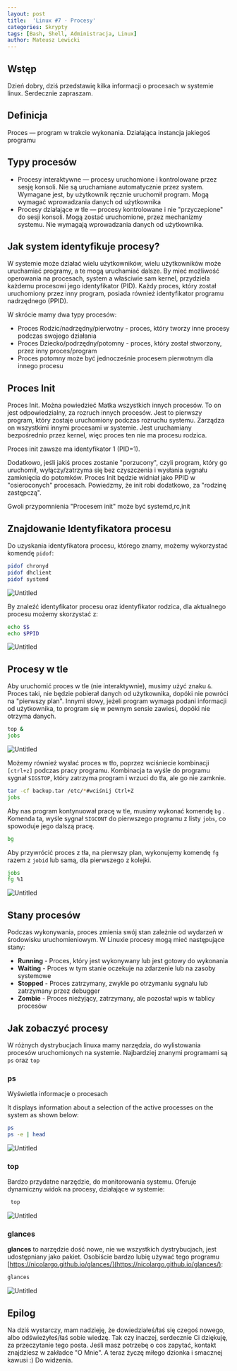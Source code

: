 ```yaml
---
layout: post
title:  'Linux #7 - Procesy'
categories: Skrypty
tags: [Bash, Shell, Administracja, Linux]
author: Mateusz Lewicki
---
```

## Wstęp

Dzień dobry, dziś przedstawię kilka informacji o procesach w systemie linux.
Serdecznie zapraszam.

## Definicja

Proces — program w trakcie wykonania. Działająca instancja jakiegoś programu

## Typy procesów

- Procesy interaktywne — procesy uruchomione i kontrolowane przez sesję konsoli. Nie są uruchamiane automatycznie przez system. Wymagane jest, by użytkownik ręcznie uruchomił program. Mogą wymagać wprowadzania danych od użytkownika
- Procesy działające w tle — procesy kontrolowane i nie "przyczepione" do sesji konsoli. Mogą zostać uruchomione, przez mechanizmy systemu. Nie wymagają wprowadzania danych od użytkownika.

## Jak system identyfikuje procesy?

W systemie może działać wielu użytkowników, wielu użytkowników może uruchamiać programy, a te mogą uruchamiać dalsze. By mieć możliwość operowania na procesach, system a właściwie sam kernel, przydziela każdemu procesowi jego identyfikator (PID). Każdy proces, który został uruchomiony przez inny program, posiada również identyfikator programu nadrzędnego (PPID).

W skrócie mamy dwa typy procesów:

- Proces Rodzic/nadrzędny/pierwotny - proces, który tworzy inne procesy podczas swojego działania
- Proces Dziecko/podrzędny/potomny - proces, który został stworzony, przez inny proces/program
- Proces potomny może być jednocześnie procesem pierwotnym dla innego procesu

## **Proces Init**

Proces Init. Można powiedzieć Matka wszystkich innych procesów. To on jest odpowiedzialny, za rozruch innych procesów. Jest to pierwszy program, który zostaje uruchomiony podczas rozruchu systemu.  Zarządza on wszystkimi innymi procesami w systemie. Jest uruchamiany bezpośrednio przez kernel, więc proces ten nie ma procesu rodzica. 

Proces init zawsze ma identyfikator 1 (PID=1). 

Dodatkowo, jeśli jakiś proces zostanie "porzucony", czyli program, który go uruchomił, wyłączy/zatrzyma się bez czyszczenia i wysłania sygnału zamknięcia do potomków. Proces Init będzie widniał jako PPID w "osieroconych" procesach. Powiedzmy, że init robi dodatkowo, za "rodzinę zastępczą".

Gwoli przypomnienia "Procesem init" może być systemd,rc,init

## Znajdowanie Identyfikatora procesu

Do uzyskania identyfikatora procesu, którego znamy, możemy wykorzystać komendę `pidof`:

```bash
pidof chronyd
pidof dhclient
pidof systemd

```

![Untitled](https://mateuszlewicki.pl/assets/images/l7/l71.png)

By znaleźć identyfikator procesu oraz identyfikator rodzica, dla aktualnego procesu możemy skorzystać z:

```bash
echo $$
echo $PPID
```

![Untitled](https://mateuszlewicki.pl/assets/images/l7/l72.png)

## Procesy w tle

Aby uruchomić proces w tle (nie interaktywnie), musimy użyć znaku `&`. Proces taki, nie będzie pobierał danych od użytkownika, dopóki nie powróci na "pierwszy plan". Innymi słowy, jeżeli program wymaga podani informacji od użytkownika, to program się w pewnym sensie zawiesi, dopóki nie otrzyma danych.  

```bash
top &
jobs

```

![Untitled](https://mateuszlewicki.pl/assets/images/l7/l73.png)

Możemy również wysłać proces w tło, poprzez wciśniecie kombinacji `[ctrl+z]` podczas pracy programu. Kombinacja ta wyśle do programu sygnał `SIGSTOP`, który zatrzyma program i wrzuci do tła, ale go nie zamknie.

```bash
tar -cf backup.tar /etc/*#wciśnij Ctrl+Z
jobs

```

Aby nas program kontynuował pracę w tle, musimy wykonać komendę `bg` . Komenda ta, wyśle sygnał `SIGCONT` do pierwszego programu z listy `jobs`, co spowoduje jego dalszą pracę.

```bash
bg

```

Aby przywrócić proces z tła, na pierwszy plan, wykonujemy komendę `fg` razem z `jobid` lub samą, dla pierwszego z kolejki.

```bash
jobs
fg %1
```

![Untitled](https://mateuszlewicki.pl/assets/images/l7/l74.png)

## Stany procesów

Podczas wykonywania, proces zmienia swój stan zależnie od wydarzeń w środowisku uruchomieniowym. W Linuxie procesy mogą mieć następujące stany:

- **Running** - Proces, który jest wykonywany lub jest gotowy do wykonania
- **Waiting** - Proces w tym stanie oczekuje na zdarzenie lub na zasoby systemowe
- **Stopped** - Proces zatrzymany, zwykle po otrzymaniu sygnału lub zatrzymany przez debugger
- **Zombie** - Proces nieżyjący, zatrzymany, ale pozostał wpis w tablicy procesów

## Jak zobaczyć procesy

W różnych dystrybucjach linuxa mamy narzędzia, do wylistowania procesów uruchomionych na systemie. Najbardziej znanymi programami są `ps` oraz `top`

### ps

Wyświetla informacje o procesach 

It displays information about a selection of the active processes on the system as shown below:

```bash
ps
ps -e | head
```

![Untitled](https://mateuszlewicki.pl/assets/images/l7/l75.png)

### top

Bardzo przydatne narzędzie, do monitorowania systemu. Oferuje dynamiczny widok na procesy, działające w systemie:

```bash
 top
```

![Untitled](https://mateuszlewicki.pl/assets/images/l7/l76.png)

### **glances**

**glances** to narzędzie dość nowe, nie we wszystkich dystrybucjach, jest udostępniany jako pakiet. Osobiście bardzo lubię używać tego programu [https://nicolargo.github.io/glances/](https://nicolargo.github.io/glances/):

```bash
glances
```

![Untitled](https://mateuszlewicki.pl/assets/images/l7/l77.png)

## Epilog

Na dziś wystarczy, mam nadzieję, że dowiedziałeś/łaś się czegoś nowego, albo odświeżyłeś/łaś sobie wiedzę.
Tak czy inaczej, serdecznie Ci dziękuję, za przeczytanie tego posta.
Jeśli masz potrzebę o cos zapytać, kontakt znajdziesz w zakładce "O Mnie".
A teraz życzę miłego dzionka i smacznej kawusi :)
Do widzenia.
